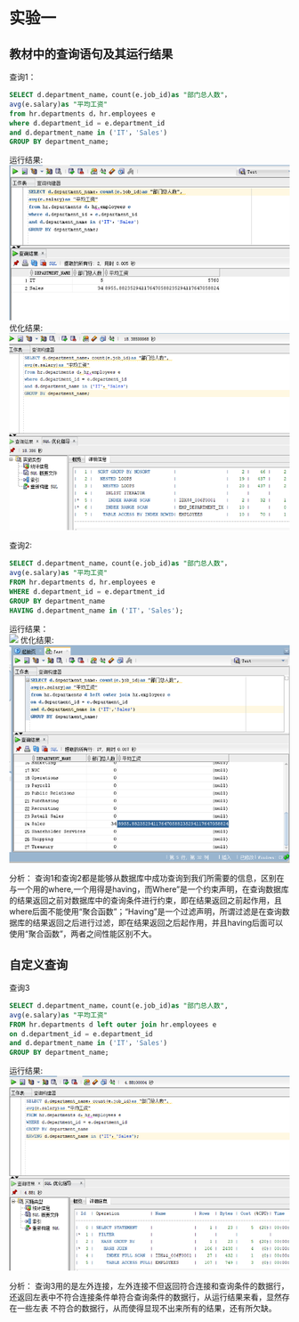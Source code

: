 # 实验一

## 教材中的查询语句及其运行结果

查询1：
```SQL
SELECT d.department_name，count(e.job_id)as "部门总人数"，
avg(e.salary)as "平均工资"
from hr.departments d，hr.employees e
where d.department_id = e.department_id
and d.department_name in ('IT'，'Sales')
GROUP BY department_name;
```
运行结果:  
![](https://github.com/lzq333/oracle/blob/master/test1/1.png)
优化结果:    
![](https://github.com/lzq333/oracle/blob/master/test1/2.png)

查询2:
```SQL
SELECT d.department_name，count(e.job_id)as "部门总人数"，
avg(e.salary)as "平均工资"
FROM hr.departments d，hr.employees e
WHERE d.department_id = e.department_id
GROUP BY department_name
HAVING d.department_name in ('IT'，'Sales');
```
运行结果：  
![](https://github.com/lzq333/oracle/blob/master/test1/3.png)
优化结果:  
![](https://github.com/lzq333/oracle/blob/master/test1/4.png)

分析：
查询1和查询2都是能够从数据库中成功查询到我们所需要的信息，区别在与一个用的where,一个用得是having，而Where”是一个约束声明，在查询数据库的结果返回之前对数据库中的查询条件进行约束，即在结果返回之前起作用，且where后面不能使用“聚合函数”；“Having”是一个过滤声明，所谓过滤是在查询数据库的结果返回之后进行过滤，即在结果返回之后起作用，并且having后面可以使用“聚合函数”，两者之间性能区别不大。

## 自定义查询

查询3
```SQL
SELECT d.department_name，count(e.job_id)as "部门总人数",
avg(e.salary)as "平均工资"
FROM hr.departments d left outer join hr.employees e
on d.department_id = e.department_id
and d.department_name in ('IT'，'Sales')
GROUP BY department_name;
```
运行结果:  
![](https://github.com/lzq333/oracle/blob/master/test1/5.png)


分析：
查询3用的是左外连接，左外连接不但返回符合连接和查询条件的数据行，还返回左表中不符合连接条件单符合查询条件的数据行，从运行结果来看，显然存在一些左表
不符合的数据行，从而使得显现不出来所有的结果，还有所欠缺。
